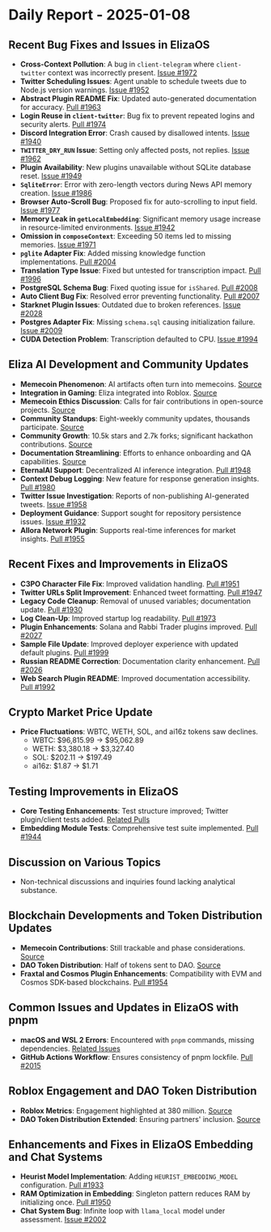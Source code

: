 # Daily Report - 2025-01-08

## Recent Bug Fixes and Issues in ElizaOS

- **Cross-Context Pollution**: A bug in `client-telegram` where `client-twitter` context was incorrectly present. [Issue #1972](https://github.com/elizaOS/eliza/issues/1972)
- **Twitter Scheduling Issues**: Agent unable to schedule tweets due to Node.js version warnings. [Issue #1952](https://github.com/elizaOS/eliza/issues/1952)
- **Abstract Plugin README Fix**: Updated auto-generated documentation for accuracy. [Pull #1963](https://github.com/elizaOS/eliza/pull/1963)
- **Login Reuse in `client-twitter`**: Bug fix to prevent repeated logins and security alerts. [Pull #1974](https://github.com/elizaOS/eliza/pull/1974)
- **Discord Integration Error**: Crash caused by disallowed intents. [Issue #1940](https://github.com/elizaOS/eliza/issues/1940)
- **`TWITTER_DRY_RUN` Issue**: Setting only affected posts, not replies. [Issue #1962](https://github.com/elizaOS/eliza/issues/1962)
- **Plugin Availability**: New plugins unavailable without SQLite database reset. [Issue #1949](https://github.com/elizaOS/eliza/issues/1949)
- **`SqliteError`**: Error with zero-length vectors during News API memory creation. [Issue #1986](https://github.com/elizaOS/eliza/issues/1986)
- **Browser Auto-Scroll Bug**: Proposed fix for auto-scrolling to input field. [Issue #1977](https://github.com/elizaOS/eliza/issues/1977)
- **Memory Leak in `getLocalEmbedding`**: Significant memory usage increase in resource-limited environments. [Issue #1942](https://github.com/elizaOS/eliza/issues/1942)
- **Omission in `composeContext`**: Exceeding 50 items led to missing memories. [Issue #1971](https://github.com/elizaOS/eliza/issues/1971)
- **`pglite` Adapter Fix**: Added missing knowledge function implementations. [Pull #2004](https://github.com/elizaOS/eliza/pull/2004)
- **Translation Type Issue**: Fixed but untested for transcription impact. [Pull #1996](https://github.com/elizaOS/eliza/pull/1996)
- **PostgreSQL Schema Bug**: Fixed quoting issue for `isShared`. [Pull #2008](https://github.com/elizaOS/eliza/pull/2008)
- **Auto Client Bug Fix**: Resolved error preventing functionality. [Pull #2007](https://github.com/elizaOS/eliza/pull/2007)
- **Starknet Plugin Issues**: Outdated due to broken references. [Issue #2028](https://github.com/elizaOS/eliza/issues/2028)
- **Postgres Adapter Fix**: Missing `schema.sql` causing initialization failure. [Issue #2009](https://github.com/elizaOS/eliza/issues/2009)
- **CUDA Detection Problem**: Transcription defaulted to CPU. [Issue #1994](https://github.com/elizaOS/eliza/issues/1994)

## Eliza AI Development and Community Updates

- **Memecoin Phenomenon**: AI artifacts often turn into memecoins. [Source](https://twitter.com/ai16zdao/status/1877008724977479921)
- **Integration in Gaming**: Eliza integrated into Roblox. [Source](https://twitter.com/dankvr/status/1877119010078064887)
- **Memecoin Ethics Discussion**: Calls for fair contributions in open-source projects. [Source](https://twitter.com/dankvr/status/1877010139191951570)
- **Community Standups**: Eight-weekly community updates, thousands participate. [Source](https://twitter.com/dankvr/status/1877001608120160717)
- **Community Growth**: 10.5k stars and 2.7k forks; significant hackathon contributions. [Source](https://twitter.com/dankvr/status/1876999689486143880)
- **Documentation Streamlining**: Efforts to enhance onboarding and QA capabilities. [Source](https://twitter.com/dankvr/status/1876837817331908805)
- **EternalAI Support**: Decentralized AI inference integration. [Pull #1948](https://github.com/elizaOS/eliza/pull/1948)
- **Context Debug Logging**: New feature for response generation insights. [Pull #1980](https://github.com/elizaOS/eliza/pull/1980)
- **Twitter Issue Investigation**: Reports of non-publishing AI-generated tweets. [Issue #1958](https://github.com/elizaOS/eliza/issues/1958)
- **Deployment Guidance**: Support sought for repository persistence issues. [Issue #1932](https://github.com/elizaOS/eliza/issues/1932)
- **Allora Network Plugin**: Supports real-time inferences for market insights. [Pull #1955](https://github.com/elizaOS/eliza/pull/1955)

## Recent Fixes and Improvements in ElizaOS

- **C3PO Character File Fix**: Improved validation handling. [Pull #1951](https://github.com/elizaOS/eliza/pull/1951)
- **Twitter URLs Split Improvement**: Enhanced tweet formatting. [Pull #1947](https://github.com/elizaOS/eliza/pull/1947)
- **Legacy Code Cleanup**: Removal of unused variables; documentation update. [Pull #1930](https://github.com/elizaOS/eliza/pull/1930)
- **Log Clean-Up**: Improved startup log readability. [Pull #1973](https://github.com/elizaOS/eliza/pull/1973)
- **Plugin Enhancements**: Solana and Rabbi Trader plugins improved. [Pull #2027](https://github.com/elizaOS/eliza/pull/2027)
- **Sample File Update**: Improved deployer experience with updated default plugins. [Pull #1999](https://github.com/elizaOS/eliza/pull/1999)
- **Russian README Correction**: Documentation clarity enhancement. [Pull #2026](https://github.com/elizaOS/eliza/pull/2026)
- **Web Search Plugin README**: Improved documentation accessibility. [Pull #1992](https://github.com/elizaOS/eliza/pull/1992)

## Crypto Market Price Update

- **Price Fluctuations**: WBTC, WETH, SOL, and ai16z tokens saw declines.
  - WBTC: $96,815.99 → $95,062.89
  - WETH: $3,380.18 → $3,327.40
  - SOL: $202.11 → $197.49
  - ai16z: $1.87 → $1.71

## Testing Improvements in ElizaOS

- **Core Testing Enhancements**: Test structure improved; Twitter plugin/client tests added. [Related Pulls](https://github.com/elizaOS/eliza/pull/1989)
- **Embedding Module Tests**: Comprehensive test suite implemented. [Pull #1944](https://github.com/elizaOS/eliza/pull/1944)

## Discussion on Various Topics

- Non-technical discussions and inquiries found lacking analytical substance.

## Blockchain Developments and Token Distribution Updates

- **Memecoin Contributions**: Still trackable and phase considerations. [Source](https://twitter.com/dankvr/status/1877105352501498216)
- **DAO Token Distribution**: Half of tokens sent to DAO. [Source](https://twitter.com/dankvr/status/1877083617265889466)
- **Fraxtal and Cosmos Plugin Enhancements**: Compatibility with EVM and Cosmos SDK-based blockchains. [Pull #1954](https://github.com/elizaOS/eliza/pull/1954)

## Common Issues and Updates in ElizaOS with pnpm

- **macOS and WSL 2 Errors**: Encountered with `pnpm` commands, missing dependencies. [Related Issues](https://github.com/elizaOS/eliza/issues/1990)
- **GitHub Actions Workflow**: Ensures consistency of pnpm lockfile. [Pull #2015](https://github.com/elizaOS/eliza/pull/2015)

## Roblox Engagement and DAO Token Distribution

- **Roblox Metrics**: Engagement highlighted at 380 million. [Source](https://twitter.com/dankvr/status/1877121457353830696)
- **DAO Token Distribution Extended**: Ensuring partners' inclusion. [Source](https://twitter.com/dankvr/status/1877088672719204419)

## Enhancements and Fixes in ElizaOS Embedding and Chat Systems

- **Heurist Model Implementation**: Adding `HEURIST_EMBEDDING_MODEL` configuration. [Pull #1933](https://github.com/elizaOS/eliza/pull/1933)
- **RAM Optimization in Embedding**: Singleton pattern reduces RAM by initializing once. [Pull #1950](https://github.com/elizaOS/eliza/pull/1950)
- **Chat System Bug**: Infinite loop with `llama_local` model under assessment. [Issue #2002](https://github.com/elizaOS/eliza/issues/2002)
